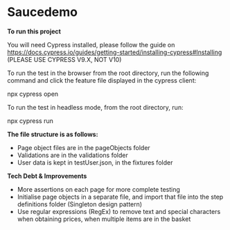 # Saucedemo

**To run this project**

You will need Cypress installed, please follow the guide on https://docs.cypress.io/guides/getting-started/installing-cypress#Installing (PLEASE USE CYPRESS V9.X, NOT V10)

To run the test in the browser from the root directory, run the following command and click the feature file displayed in the cypress client:

npx cypress open 

To run the test in headless mode, from the root directory, run:

npx cypress run

**The file structure is as follows:**

- Page object files are in the pageObjects folder
- Validations are in the validations folder
- User data is kept in testUser.json, in the fixtures folder

**Tech Debt & Improvements**

- More assertions on each page for more complete testing
- Initialise page objects in a separate file, and import that file into the step definitions folder (Singleton design pattern)
- Use regular expressions (RegEx) to remove text and special characters when obtaining prices, when multiple items are in the basket


